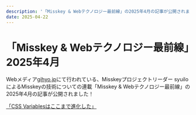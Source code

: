 ```yaml
---
description: '「Misskey & Webテクノロジー最前線」の2025年4月の記事が公開されました'
date: 2025-04-22
---
```


# 「Misskey & Webテクノロジー最前線」2025年4月

Webメディア[gihyo.jp](https://gihyo.jp/)にて行われている、Misskeyプロジェクトリーダー syuiloによるMisskeyの技術についての連載「Misskey & Webテクノロジー最前線」の2025年4月の記事が公開されました！

[「CSS Variablesはここまで進化した」](https://gihyo.jp/article/2025/04/misskey-19)
